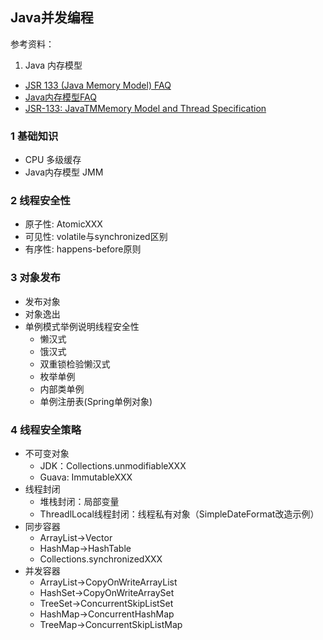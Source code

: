
## Java并发编程

参考资料：
1. Java 内存模型
- [JSR 133 (Java Memory Model) FAQ](http://www.cs.umd.edu/~pugh/java/memoryModel/jsr-133-faq.html)
- [Java内存模型FAQ](http://ifeve.com/jmm-faq/)
- [JSR-133: JavaTMMemory Model and Thread Specification](https://www.cs.umd.edu/~pugh/java/memoryModel/jsr133.pdf)

### 1 基础知识

- CPU 多级缓存
- Java内存模型 JMM

### 2 线程安全性

- 原子性: AtomicXXX
- 可见性: volatile与synchronized区别
- 有序性: happens-before原则

### 3 对象发布

- 发布对象
- 对象逸出
- 单例模式举例说明线程安全性
  - 懒汉式
  - 饿汉式
  - 双重锁检验懒汉式
  - 枚举单例
  - 内部类单例
  - 单例注册表(Spring单例对象)

### 4 线程安全策略

- 不可变对象
  - JDK：Collections.unmodifiableXXX
  - Guava: ImmutableXXX
- 线程封闭
  - 堆栈封闭：局部变量
  - ThreadlLocal线程封闭：线程私有对象（SimpleDateFormat改造示例）
- 同步容器
    - ArrayList->Vector
    - HashMap->HashTable
    - Collections.synchronizedXXX
- 并发容器
    - ArrayList->CopyOnWriteArrayList
    - HashSet->CopyOnWriteArraySet
    - TreeSet->ConcurrentSkipListSet
    - HashMap->ConcurrentHashMap
    - TreeMap->ConcurrentSkipListMap

